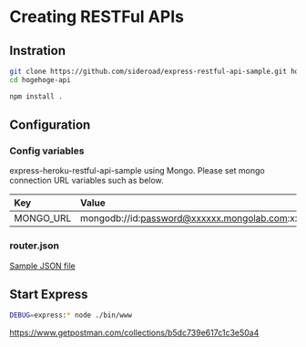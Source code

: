 # Creating RESTFul APIs

## Instration

```sh
git clone https://github.com/sideroad/express-restful-api-sample.git hogehoge-api
cd hogehoge-api

npm install .
```

## Configuration

### Config variables

express-heroku-restful-api-sample using Mongo.
Please set mongo connection URL variables such as below.

|Key      |Value                                                 |
|:--------|:-----------------------------------------------------|
|MONGO_URL|mongodb://id:password@xxxxxx.mongolab.com:xxxxx/xxxxxx|

### router.json
[Sample JSON file](router.json)


## Start Express

```sh
DEBUG=express:* node ./bin/www
```

https://www.getpostman.com/collections/b5dc739e617c1c3e50a4
